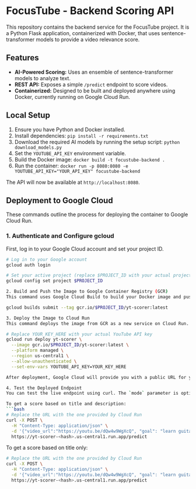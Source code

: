 # FocusTube - Backend Scoring API

This repository contains the backend service for the FocusTube project. It is a Python Flask application, containerized with Docker, that uses sentence-transformer models to provide a video relevance score.

## Features
- **AI-Powered Scoring:** Uses an ensemble of sentence-transformer models to analyze text.
- **REST API:** Exposes a simple `/predict` endpoint to score videos.
- **Containerized:** Designed to be built and deployed anywhere using Docker, currently running on Google Cloud Run.

## Local Setup
1.  Ensure you have Python and Docker installed.
2.  Install dependencies: `pip install -r requirements.txt`
3.  Download the required AI models by running the setup script: `python download_models.py`
4.  Set the `YOUTUBE_API_KEY` environment variable.
5.  Build the Docker image: `docker build -t focustube-backend .`
6.  Run the container: `docker run -p 8080:8080 -e YOUTUBE_API_KEY="YOUR_API_KEY" focustube-backend`

The API will now be available at `http://localhost:8080`.

## Deployment to Google Cloud

These commands outline the process for deploying the container to Google Cloud Run.

### 1. Authenticate and Configure gcloud
First, log in to your Google Cloud account and set your project ID.
```bash
# Log in to your Google account
gcloud auth login

# Set your active project (replace $PROJECT_ID with your actual project ID)
gcloud config set project $PROJECT_ID

2. Build and Push the Image to Google Container Registry (GCR)
This command uses Google Cloud Build to build your Docker image and push it to GCR.

gcloud builds submit --tag gcr.io/$PROJECT_ID/yt-scorer:latest

3. Deploy the Image to Cloud Run
This command deploys the image from GCR as a new service on Cloud Run.

# Replace YOUR_KEY_HERE with your actual YouTube API key
gcloud run deploy yt-scorer \
  --image gcr.io/$PROJECT_ID/yt-scorer:latest \
  --platform managed \
  --region us-central1 \
  --allow-unauthenticated \
  --set-env-vars YOUTUBE_API_KEY=YOUR_KEY_HERE

After deployment, Google Cloud will provide you with a public URL for your service.

4. Test the Deployed Endpoint
You can test the live endpoint using curl. The `mode` parameter is optional and defaults to `title_and_description`.

To get a score based on title and description:
```bash
# Replace the URL with the one provided by Cloud Run
curl -X POST \
  -H "Content-Type: application/json" \
  -d '{"video_url":"https://youtu.be/dQw4w9WgXcQ", "goal": "learn guitar"}' \
  https://yt-scorer-<hash>.us-central1.run.app/predict
```

To get a score based on title only:
```bash
# Replace the URL with the one provided by Cloud Run
curl -X POST \
  -H "Content-Type: application/json" \
  -d '{"video_url":"https://youtu.be/dQw4w9WgXcQ", "goal": "learn guitar", "mode": "title_only"}' \
  https://yt-scorer-<hash>.us-central1.run.app/predict
```

